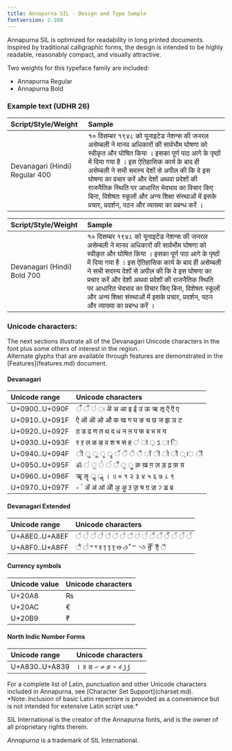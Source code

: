 ```yaml
---
title: Annapurna SIL - Design and Type Sample
fontversion: 2.100
---
```


Annapurna SIL is optimized for readability in long printed documents. Inspired by traditional calligraphic forms, the design is intended to be highly readable, reasonably compact, and visually attractive.

Two weights for this typeface family are included:

- Annapurna Regular
- Annapurna Bold

### Example text (UDHR 26)

Script/Style/Weight | Sample                       
:------------------ | :--------------------------- 
Devanagari (Hindi) Regular 400 | <span class='annapurna-R normal'>१० दिसम्बर १९४८ को यूनाइटेड नेशन्स की जनरल असेम्बली ने मानव अधिकारों की सार्वभौम घोषणा को स्वीकृत और घोषित किया । इसका पूर्ण पाठ आगे के पृष्ठों में दिया गया है । इस ऐतिहासिक कार्य के बाद ही असेम्बली ने सभी सदस्य देशों से अपील की कि वे इस घोषणा का प्रचार करें और देशों अथवा प्रदेशों की राजनैतिक स्थिति पर आधारित भेदभाव का विचार किए बिना, विशेषतः स्कूलों और अन्य शिक्षा संस्थाओं में इसके प्रचार, प्रदर्शन, पठन और व्याख्या का प्रबन्ध करें ।  </span>

Script/Style/Weight | Sample                       
:------------------ | :--------------------------- 
Devanagari (Hindi) Bold 700    | <span class='annapurna-B normal'>१० दिसम्बर १९४८ को यूनाइटेड नेशन्स की जनरल असेम्बली ने मानव अधिकारों की सार्वभौम घोषणा को स्वीकृत और घोषित किया । इसका पूर्ण पाठ आगे के पृष्ठों में दिया गया है । इस ऐतिहासिक कार्य के बाद ही असेम्बली ने सभी सदस्य देशों से अपील की कि वे इस घोषणा का प्रचार करें और देशों अथवा प्रदेशों की राजनैतिक स्थिति पर आधारित भेदभाव का विचार किए बिना, विशेषतः स्कूलों और अन्य शिक्षा संस्थाओं में इसके प्रचार, प्रदर्शन, पठन और व्याख्या का प्रबन्ध करें ।  </span>


### Unicode characters:
<p> The next sections illustrate all of the Devanagari Unicode characters in the font plus some others of interest in the region. <br>
Alternate glyphs that are available through features are demonstrated in the [Features](features.md) document. </p>

#### Devanagari

Unicode range | Unicode characters                       
:-------------| :--------------------------- 
U+0900..U+090F| <span class='annapurna-R normal'> &#x25CC;ऀ &#x25CC;ँ &#x25CC;ं &#x25CC;ः	ऄ	अ	आ	इ	ई	उ	ऊ	ऋ	ऌ	ऍ	ऎ	ए </span>
U+0910..U+091F| <span class='annapurna-R normal'> ऐ	ऑ	ऒ	ओ	औ	क	ख	ग	घ	ङ	च	छ	ज	झ	ञ	ट </span>
U+0920..U+092F| <span class='annapurna-R normal'> ठ	ड	ढ	ण	त	थ	द	ध	न	ऩ	प	फ	ब	भ	म	य </span>
U+0930..U+093F| <span class='annapurna-R normal'> र	ऱ	ल	ळ	ऴ	व	श	ष	स	ह &#x25CC;ऺ &#x25CC;ऻ &#x25CC;़	ऽ &#x25CC;ा &#x25CC;ि </span>
U+0940..U+094F| <span class='annapurna-R normal'> &#x25CC;ी &#x25CC;ु &#x25CC;ू &#x25CC;ृ &#x25CC;ॄ &#x25CC;ॅ &#x25CC;ॆ &#x25CC;े &#x25CC;ै &#x25CC;ॉ &#x25CC;ॊ &#x25CC;ो &#x25CC;ौ &#x25CC;् &#x25CC;ॎ &#x25CC;ॏ </span>
U+0950..U+095F| <span class='annapurna-R normal'> ॐ &#x25CC;॑ &#x25CC;॒ &#x25CC;॓ &#x25CC;॔ &#x25CC;ॕ &#x25CC;ॖ &#x25CC;ॗ	क़	ख़	ग़	ज़	ड़	ढ़	फ़	य़ </span>
U+0960..U+096F| <span class='annapurna-R normal'> ॠ	ॡ &#x25CC;ॢ &#x25CC;ॣ	।	॥	०	१	२	३	४	५	६	७	८	९ </span>
U+0970..U+097F| <span class='annapurna-R normal'> ॰	ॱ	ॲ	ॳ	ॴ	ॵ	ॶ	ॷ	ॸ	ॹ	ॺ	ॻ	ॼ	ॽ	ॾ	ॿ </span>


#### Devanagari Extended

Unicode range | Unicode characters                       
:-------------| :---------------------------
U+A8E0..U+A8EF| <span class='annapurna-R normal'> &#x25CC;꣠ &#x25CC;꣡ &#x25CC;꣢ &#x25CC;꣣ &#x25CC;꣤ &#x25CC;꣥ &#x25CC;꣦ &#x25CC;꣧ &#x25CC;꣨ &#x25CC;꣩ &#x25CC;꣪ &#x25CC;꣫ &#x25CC;꣬ &#x25CC;꣭ &#x25CC;꣮ &#x25CC;꣯ </span>
U+A8F0..U+A8FF| <span class='annapurna-R normal'> &#x25CC;꣰ &#x25CC;꣱	ꣲ	ꣳ	ꣴ	ꣵ	ꣶ	ꣷ	꣸	꣹	꣺	ꣻ	꣼	ꣽ	ꣾ &#x25CC;ꣿ  </span>

#### Currency symbols

Unicode value | Unicode characters                       
:-------------| :---------------------------
U+20A8        | <span class='annapurna-R normal'> &#x20A8; </span>
U+20AC        | <span class='annapurna-R normal'> &#x20AC; </span>
U+20B9        | <span class='annapurna-R normal'> &#x20B9; </span>

#### North Indic Number Forms

Unicode range | Unicode characters                       
:-------------| :---------------------------
U+A830..U+A839| <span class='annapurna-R normal'>	꠰	꠱	꠲	꠳	꠴	꠵	꠶	꠷	꠸	꠹ </span>

<p> For a complete list of Latin, punctuation and other Unicode characters included in Annapurna, see [Character Set Support](charset.md). <br> 
*Note: Inclusion of basic Latin repertoire is provided as a convenience but is not intended for extensive Latin script use.* </p>

SIL International is the creator of the Annapurna fonts, and is the owner of all proprietary rights therein.

*Annapurna* is a trademark of SIL International.
